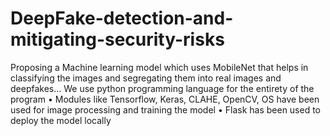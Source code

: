 # DeepFake-detection-and-mitigating-security-risks
Proposing a Machine learning model which uses MobileNet that helps in classifying the images and segregating them into real images and deepfakes...
We use python programming language for the entirety of the program
• Modules like Tensorflow, Keras, CLAHE, OpenCV, OS have been used for image processing and training the model
• Flask has been used to deploy the model locally
